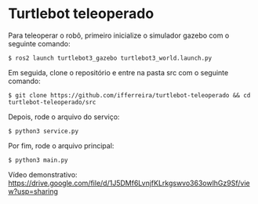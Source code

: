 # Turtlebot teleoperado

Para teleoperar o robô, primeiro inicialize o simulador gazebo com o seguinte comando:

`$ ros2 launch turtlebot3_gazebo turtlebot3_world.launch.py`

Em seguida, clone o repositório e entre na pasta src com o seguinte comando:

`$ git clone https://github.com/ifferreira/turtlebot-teleoperado && cd turtlebot-teleoperado/src`

Depois, rode o arquivo do serviço:

`$ python3 service.py`

Por fim, rode o arquivo principal:

`$ python3 main.py`

Vídeo demonstrativo: https://drive.google.com/file/d/1J5DMf6LvnjfKLrkgswvo363owlhGz9Sf/view?usp=sharing
